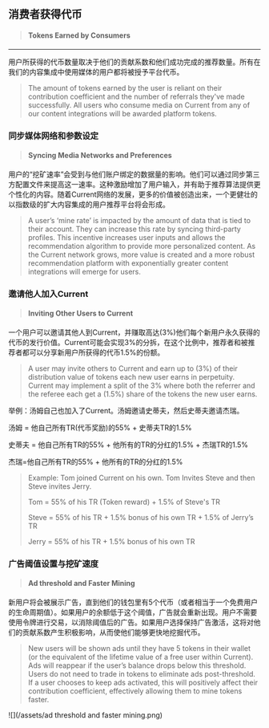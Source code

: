 ## 消费者获得代币

> #### Tokens Earned by Consumers

---

用户所获得的代币数量取决于他们的贡献系数和他们成功完成的推荐数量。所有在我们的内容集成中使用媒体的用户都将被授予平台代币。

> The amount of tokens earned by the user is reliant on their contribution coefficient and the number of referrals they've made successfully. All users who consume media on Current from any of our content integrations will be awarded platform tokens.

### 同步媒体网络和参数设定

> #### Syncing Media Networks and Preferences

用户的“挖矿速率”会受到与他们账户绑定的数据量的影响。他们可以通过同步第三方配置文件来提高这一速率。这种激励增加了用户输入，并有助于推荐算法提供更个性化的内容。随着Current网络的发展，更多的价值被创造出来，一个更健壮的以指数级的扩大内容集成的用户推荐平台将会形成。

> A user’s ‘mine rate’ is impacted by the amount of data that is tied to their account. They can increase this rate by syncing third-party profiles. This incentive increases user inputs and allows the recommendation algorithm to provide more personalized content. As the Current network grows, more value is created and a more robust recommendation platform with exponentially greater content integrations will emerge for users.

### 邀请他人加入Current

> #### Inviting Other Users to Current

一个用户可以邀请其他人到Current，并赚取高达\(3%\)他们每个新用户永久获得的代币的发行价值。Current可能会实现3%的分拆，在这个比例中，推荐者和被推荐者都可以分享新用户所获得的代币1.5%的份额。

> A user may invite others to Current and earn up to \(3%\) of their distribution value of tokens each new user earns in perpetuity. Current may implement a split of the 3% where both the referrer and the referee each get a \(1.5%\) share of the tokens the new user earns.

举例：汤姆自己也加入了Current。汤姆邀请史蒂夫，然后史蒂夫邀请杰瑞。

汤姆 = 他自己所有TR\(代币奖励\)的55% + 史蒂夫TR的1.5%

史蒂夫 = 他自己所有TR的55% + 他所有的TR的分红的1.5% + 杰瑞TR的1.5%

杰瑞=他自己所有TR的55% + 他所有的TR的分红的1.5%

> Example: Tom joined Current on his own. Tom Invites Steve and then Steve invites Jerry.
>
> Tom = 55% of his TR \(Token reward\) + 1.5% of Steve's TR
>
> Steve = 55% of his TR + 1.5% bonus of his own TR + 1.5% of Jerry’s TR
>
> Jerry = 55% of his TR + 1.5% bonus of his own TR

### 广告阈值设置与挖矿速度

> #### Ad threshold and Faster Mining

新用户将会被展示广告，直到他们的钱包里有5个代币（或者相当于一个免费用户的生命周期值）。如果用户的余额低于这个阈值，广告就会重新出现。用户不需要使用令牌进行交易，以消除阈值后的广告。如果用户选择保持广告激活，这将对他们的贡献系数产生积极影响，从而使他们能够更快地挖掘代币。

> New users will be shown ads until they have 5 tokens in their wallet \(or the equivalent of the lifetime value of a free user within Current\). Ads will reappear if the user’s balance drops below this threshold. Users do not need to trade in tokens to eliminate ads post-threshold. If a user chooses to keep ads activated, this will positively affect their contribution coefficient, effectively allowing them to mine tokens faster.

![](/assets/ad threshold and faster mining.png)

